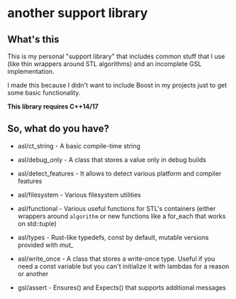 # another support library

## What's this

This is my personal "support library" that includes common stuff that I use
(like thin wrappers around STL algorithms) and an incomplete GSL implementation.

I made this because I didn't want to include Boost in my projects just to get
some basic functionality.

**This library requires C++14/17**

## So, what do you have?

 * asl/ct_string - A basic compile-time string
 * asl/debug_only - A class that stores a value only in debug builds
 * asl/detect_features - It allows to detect various platform and compiler
   features
 * asl/filesystem - Various filesystem utilities
 * asl/functional - Various useful functions for STL's containers (either
   wrappers around `algorithm` or new functions like a for_each that works on
   std::tuple)
 * asl/types - Rust-like typedefs, const by default, mutable versions provided
   with *mut_*
 * asl/write_once - A class that stores a write-once type. Useful if you need a
   const variable but you can't initialize it with lambdas for a reason or
   another

 * gsl/assert - Ensures() and Expects() that supports additional messages
